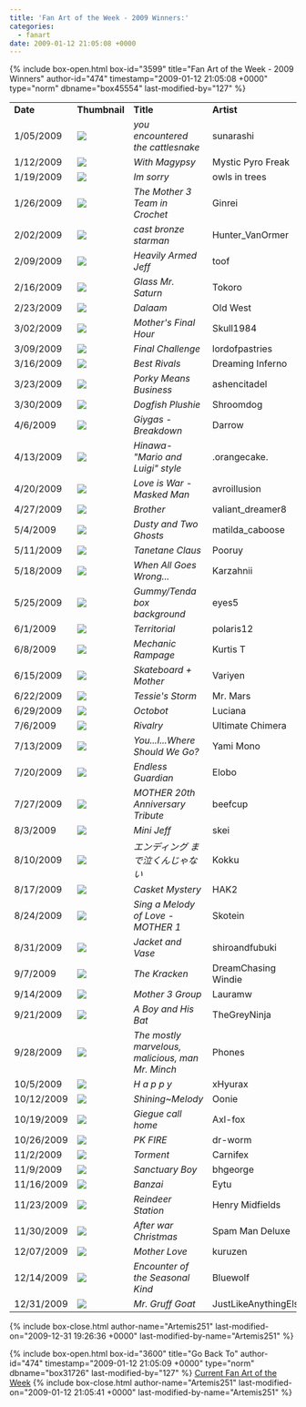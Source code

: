 ```yaml
---
title: 'Fan Art of the Week - 2009 Winners:'
categories:
  - fanart
date: 2009-01-12 21:05:08 +0000
---
```

{% include box-open.html box-id="3599" title="Fan Art of the Week - 2009 Winners" author-id="474" timestamp="2009-01-12 21:05:08 +0000" type="norm" dbname="box45554" last-modified-by="127" %}
<table border="0">

<tr>
<td width="80"><b>Date</b></td>
<td width="100"><b>Thumbnail</b></td>
<td width="200"><b>Title</b></td>
<td width="200"><b>Artist</b></td>
</tr>

<tr>
<td width="80">1/05/2009</td>
<td width="100"><a href="http://starmen.net/vote/vote.php?id=24641"><img src="http://files.fobby.net/0000/6154/combination%20of%20cattle%20snake%20pics.png.thumb.gif" border="0" /></a></td>
<td width="200"><i>you encountered the cattlesnake</i></td>
<td width="200">sunarashi</td>
</tr>

<tr>
<td width="80">1/12/2009</td>
<td width="100"><a href="http://starmen.net/vote/vote.php?id=24931"><img src="http://files.fobby.net/0000/6163/cmw-WithMagypsysmall.png.thumb.gif" border="0" /></a></td>
<td width="200"><i>With Magypsy</i></td>
<td width="200">Mystic Pyro Freak</td>
</tr>

<tr>
<td width="80">1/19/2009</td>
<td width="100"><a href="http://starmen.net/vote/vote.php?id=25120"><img src="http://files.fobby.net/0000/6220/imsorry%20copy.png.thumb.gif" border="0" /></a></td>
<td width="200"><i>Im sorry</i></td>
<td width="200">owls in trees</td>
</tr>

<tr>
<td width="80">1/26/2009</td>
<td width="100"><a href="http://starmen.net/vote/vote.php?id=25267"><img src="http://files.fobby.net/0000/62b3/Team.jpg.thumb.gif" border="0" /></a></td>
<td width="200"><i>The Mother 3 Team in Crochet</i></td>
<td width="200">Ginrei</td>
</tr>

<tr>
<td width="80">2/02/2009</td>
<td width="100"><a href="http://starmen.net/vote/vote.php?id=25382"><img src="http://files.fobby.net/0000/6326/starman2.JPG.thumb.gif" border="0" /></a></td>
<td width="200"><i>cast bronze starman</i></td>
<td width="200">Hunter_VanOrmer</td>
</tr>

<tr>
<td width="80">2/09/2009</td>
<td width="100"><a href="http://starmen.net/vote/vote.php?id=25440"><img src="http://files.fobby.net/0000/6360/Heavily-Armored-Jeff.jpg.thumb.gif" border="0" /></a></td>
<td width="200"><i>Heavily Armed Jeff</i></td>
<td width="200">toof</td>
</tr>

<tr>
<td width="80">2/16/2009</td>
<td width="100"><a href="http://starmen.net/vote/vote.php?id=25580"><img src="http://files.fobby.net/0000/63ec/Saturn%20Submission.JPG.thumb.gif" border="0" /></a></td>
<td width="200"><i>Glass Mr. Saturn</i></td>
<td width="200">Tokoro</td>
</tr>

<tr>
<td width="80">2/23/2009</td>
<td width="100"><a href="http://starmen.net/vote/vote.php?id=25654"><img src="http://files.fobby.net/0000/6436/mspaint_dalaam.PNG.thumb.gif" border="0" /></a></td>
<td width="200"><i>Dalaam</i></td>
<td width="200">Old West</td>
</tr>

<tr>
<td width="80">3/02/2009</td>
<td width="100"><a href="http://starmen.net/vote/vote.php?id=25721"><img src="http://files.fobby.net/0000/6479/Mother_FnlBtl.jpg.thumb.gif" border="0" /></a></td>
<td width="200"><i>Mother's Final Hour</i></td>
<td width="200">Skull1984</td>
</tr>

<tr>
<td width="80">3/09/2009</td>
<td width="100"><a href="http://starmen.net/vote/vote.php?id=25910"><img src="http://files.fobby.net/0000/6536/001.jpg.thumb.gif" border="0" /></a></td>
<td width="200"><i>Final Challenge</i></td>
<td width="200">lordofpastries</td>
</tr>

<tr>
<td width="80">3/16/2009</td>
<td width="100"><a href="http://starmen.net/vote/vote.php?id=26071"><img src="http://files.fobby.net/0000/65d7/THEUNIVERSEWILLDIEWITHOUTYOU5.jpg.thumb.gif" border="0" /></a></td>
<td width="200"><i>Best Rivals</i></td>
<td width="200">Dreaming Inferno</td>
</tr>

<tr>
<td width="80">3/23/2009</td>
<td width="100"><a href="http://starmen.net/vote/vote.php?id=26194"><img src="http://files.fobby.net/0000/6652/porkyresize.jpg.thumb.gif" border="0" /></a></td>
<td width="200"><i>Porky Means Business</i></td>
<td width="200">ashencitadel</td>
</tr>

<tr>
<td width="80">3/30/2009</td>
<td width="100"><a href="http://starmen.net/vote/vote.php?id=26210"><img src="http://files.fobby.net/0000/6662/dogfishplushie.png.thumb.gif" border="0" /></a></td>
<td width="200"><i>Dogfish Plushie</i></td>
<td width="200">Shroomdog</td>
</tr>

<tr>
<td width="80">4/6/2009</td>
<td width="100"><a href="http://starmen.net/vote/vote.php?id=26436"><img src="http://files.fobby.net/0000/6744/Giygas.jpg.thumb.gif" border="0" /></a></td>
<td width="200"><i>Giygas - Breakdown</i></td>
<td width="200">Darrow</td>
</tr>

<tr>
<td width="80">4/13/2009</td>
<td width="100"><a href="http://starmen.net/vote/vote.php?id=26447"><img src="http://files.fobby.net/0000/674f/hinawa_m%26l.png.thumb.gif" border="0" /></a></td>
<td width="200"><i>Hinawa- "Mario and Luigi" style</i></td>
<td width="200">.orangecake.</td>
</tr>

<tr>
<td width="80">4/20/2009</td>
<td width="100"><a href="http://starmen.net/vote/vote.php?id=26625"><img src="http://files.fobby.net/0000/6801/loveiswar.png.thumb.gif" border="0" /></a></td>
<td width="200"><i>Love is War - Masked Man</i></td>
<td width="200">avroillusion</td>
</tr>

<tr>
<td width="80">4/27/2009</td>
<td width="100"><a href="http://starmen.net/vote/vote.php?id=26754"><img src="http://files.fobby.net/0000/6882/Lucas_Claus.jpg.thumb.gif" border="0" /></a></td>
<td width="200"><i>Brother</i></td>
<td width="200">valiant_dreamer8</td>
</tr>

<tr>
<td width="80">5/4/2009</td>
<td width="100"><a href="http://starmen.net/vote/vote.php?id=26784"><img src="http://files.fobby.net/0000/68a0/M3___Dusty_and_Two_Ghosts_by_matilda_caboose.png.thumb.gif" border="0" /></a></td>
<td width="200"><i>Dusty and Two Ghosts</i></td>
<td width="200">matilda_caboose</td>
</tr>

<tr>
<td width="80">5/11/2009</td>
<td width="100"><a href="http://starmen.net/vote/vote.php?id=26962"><img src="http://files.fobby.net/0000/6952/ckausd.png.thumb.gif" border="0" /></a></td>
<td width="200"><i>Tanetane Claus</i></td>
<td width="200">Pooruy</td>
</tr>

<tr>
<td width="80">5/18/2009</td>
<td width="100"><a href="http://starmen.net/vote/vote.php?id=27001"><img src="http://files.fobby.net/0000/6979/End%20of%20the%20Century3.PNG.thumb.gif" border="0" /></a></td>
<td width="200"><i>When All Goes Wrong...</i></td>
<td width="200">Karzahnii</td>
</tr>

<tr>
<td width="80">5/25/2009</td>
<td width="100"><a href="http://starmen.net/vote/vote.php?id=27116"><img src="http://files.fobby.net/0000/69ec/Tendakraut.jpg.thumb.gif" border="0" /></a></td>
<td width="200"><i>Gummy/Tenda box background</i></td>
<td width="200">eyes5</td>
</tr>

<tr>
<td width="80">6/1/2009</td>
<td width="100"><a href="http://starmen.net/vote/vote.php?id=27243"><img src="http://files.fobby.net/0000/6a6b/territorial9.jpg.thumb.gif" border="0" /></a></td>
<td width="200"><i>Territorial</i></td>
<td width="200">polaris12</td>
</tr>

<tr>
<td width="80">6/8/2009</td>
<td width="100"><a href="http://starmen.net/vote/vote.php?id=27241"><img src="http://files.fobby.net/0000/6a69/Mecha%20Drago.jpg.thumb.gif" border="0" /></a></td>
<td width="200"><i>Mechanic Rampage</i></td>
<td width="200">Kurtis T</td>
</tr>

<tr>
<td width="80">6/15/2009</td>
<td width="100"><a href="http://starmen.net/vote/vote.php?id=27336"><img src="http://files.fobby.net/0000/6ac8/P2270079.JPG.thumb.gif" border="0" /></a></td>
<td width="200"><i>Skateboard + Mother</i></td>
<td width="200">Variyen</td>
</tr>

<tr>
<td width="80">6/22/2009</td>
<td width="100"><a href="http://starmen.net/vote/vote.php?id=27519"><img src="http://files.fobby.net/0000/6b7f/tessie%27s%20storm%20%282%29.jpg.thumb.gif" border="0" /></a></td>
<td width="200"><i>Tessie's Storm</i></td>
<td width="200">Mr. Mars</td>
</tr>

<tr>
<td width="80">6/29/2009</td>
<td width="100"><a href="http://starmen.net/vote/vote.php?id=27573"><img src="http://files.fobby.net/0000/6bb5/090625a.PNG.thumb.gif" border="0" /></a></td>
<td width="200"><i>Octobot</i></td>
<td width="200">Luciana</td>
</tr>

<tr>
<td width="80">7/6/2009</td>
<td width="100"><a href="http://starmen.net/vote/vote.php?id=27676"><img src="http://files.fobby.net/0000/6c1c/earthbounddevart.png.thumb.gif" border="0" /></a></td>
<td width="200"><i>Rivalry</i></td>
<td width="200">Ultimate Chimera</td>
</tr>

<tr>
<td width="80">7/13/2009</td>
<td width="100"><a href="http://starmen.net/vote/vote.php?id=27788"><img src="http://files.fobby.net/0000/6c8c/SOUNDSTONE%20MELODY%202.png.thumb.gif" border="0" /></a></td>
<td width="200"><i>You...I...Where Should We Go?</i></td>
<td width="200">Yami Mono</td>
</tr>

<tr>
<td width="80">7/20/2009</td>
<td width="100"><a href="http://starmen.net/vote/vote.php?id=27895"><img src="http://files.fobby.net/0000/6cf7/GuardianGeneral.jpg.thumb.gif" border="0" /></a></td>
<td width="200"><i>Endless Guardian</i></td>
<td width="200">Elobo</td>
</tr>

<tr>
<td width="80">7/27/2009</td>
<td width="100"><a href="http://starmen.net/vote/vote.php?id=27920"><img src="http://files.fobby.net/0000/6d10/mother20th.jpg.thumb.gif" border="0" /></a></td>
<td width="200"><i>MOTHER 20th Anniversary Tribute</i></td>
<td width="200">beefcup</td>
</tr>

<tr>
<td width="80">8/3/2009</td>
<td width="100"><a href="http://starmen.net/vote/vote.php?id=28114"><img src="http://files.fobby.net/0000/6dd2/da_jeff.jpg.thumb.gif" border="0" /></a></td>
<td width="200"><i>Mini Jeff</i></td>
<td width="200">skei</td>
</tr>

<tr>
<td width="80">8/10/2009</td>
<td width="100"><a href="http://starmen.net/vote/vote.php?id=28157"><img src="http://files.fobby.net/0000/6dfd/mother_final.jpg.thumb.gif" border="0" /></a></td>
<td width="200"><i>エンディング まで泣くんじゃない</i></td>
<td width="200">Kokku</td>
</tr>

<tr>
<td width="80">8/17/2009</td>
<td width="100"><a href="http://starmen.net/vote/vote.php?id=28315"><img src="http://files.fobby.net/0000/6e9b/mockup4.png.thumb.gif" border="0" /></a></td>
<td width="200"><i>Casket Mystery</i></td>
<td width="200">HAK2</td>
</tr>

<tr>
<td width="80">8/24/2009</td>
<td width="100"><a href="http://starmen.net/vote/vote.php?id=28446"><img src="http://files.fobby.net/0000/6f1e/final.png.thumb.gif" border="0" /></a></td>
<td width="200"><i>Sing a Melody of Love - MOTHER 1</i></td>
<td width="200">Skotein</td>
</tr>

<tr>
<td width="80">8/31/2009</td>
<td width="100"><a href="http://starmen.net/vote/vote.php?id=28519"><img src="http://files.fobby.net/0000/6f67/kumatorachrysanthemums1.png.thumb.gif" border="0" /></a></td>
<td width="200"><i>Jacket and Vase</i></td>
<td width="200">shiroandfubuki</td>
</tr>

<tr>
<td width="80">9/7/2009</td>
<td width="100"><a href="http://starmen.net/vote/vote.php?id=28544"><img src="http://files.fobby.net/0000/6f80/Kracken.png.thumb.gif" border="0" /></a></td>
<td width="200"><i>The Kracken</i></td>
<td width="200">DreamChasing Windie</td>
</tr>

<tr>
<td width="80">9/14/2009</td>
<td width="100"><a href="http://starmen.net/vote/vote.php?id=28653"><img src="http://files.fobby.net/0000/6fed/mother3b.jpg.thumb.gif" border="0" /></a></td>
<td width="200"><i>Mother 3 Group</i></td>
<td width="200">Lauramw</td>
</tr>

<tr>
<td width="80">9/21/2009</td>
<td width="100"><a href="http://starmen.net/vote/vote.php?id=28722"><img src="http://files.fobby.net/0000/7032/a%20boy%20and%20his%20bat%20-%20color.jpg.thumb.gif" border="0" /></a></td>
<td width="200"><i>A Boy and His Bat</i></td>
<td width="200">TheGreyNinja</td>
</tr>

<tr>
<td width="80">9/28/2009</td>
<td width="100"><a href="http://starmen.net/vote/vote.php?id=28790"><img src="http://files.fobby.net/0000/7076/tmmmalt2.png.thumb.gif" border="0" /></a></td>
<td width="200"><i>The mostly marvelous, malicious, man Mr. Minch</i></td>
<td width="200">Phones</td>
</tr>

<tr>
<td width="80">10/5/2009</td>
<td width="100"><a href="http://starmen.net/vote/vote.php?id=28885"><img src="http://files.fobby.net/0000/70d5/HAPPYpng.png.thumb.gif" border="0" /></a></td>
<td width="200"><i>H a p p y</i></td>
<td width="200">xHyurax</td>
</tr>

<tr>
<td width="80">10/12/2009</td>
<td width="100"><a href="http://starmen.net/vote/vote.php?id=29037"><img src="http://files.fobby.net/0000/716d/EB-SoundStone.jpg.thumb.gif" border="0" /></a></td>
<td width="200"><i>Shining~Melody</i></td>
<td width="200">Oonie</td>
</tr>

<tr>
<td width="80">10/19/2009</td>
<td width="100"><a href="http://starmen.net/vote/vote.php?id=29095"><img src="http://files.fobby.net/0000/71a7/et.png.thumb.gif" border="0" /></a></td>
<td width="200"><i>Giegue call home</i></td>
<td width="200">Axl-fox</td>
</tr>

<tr>
<td width="80">10/26/2009</td>
<td width="100"><a href="http://starmen.net/vote/vote.php?id=29132"><img src="http://files.fobby.net/0000/71cc/PK_FIRE_cylinderworm.jpg.thumb.gif" border="0" /></a></td>
<td width="200"><i>PK FIRE</i></td>
<td width="200">dr-worm</td>
</tr>

<tr>
<td width="80">11/2/2009</td>
<td width="100"><a href="http://starmen.net/vote/vote.php?id=29278"><img src="http://files.fobby.net/0000/725e/PokeyTorment.png.thumb.gif" border="0" /></a></td>
<td width="200"><i>Torment</i></td>
<td width="200">Carnifex</td>
</tr>

<tr>
<td width="80">11/9/2009</td>
<td width="100"><a href="http://starmen.net/vote/vote.php?id=29388"><img src="http://files.fobby.net/0000/72cc/ness1440.jpg.thumb.gif" border="0" /></a></td>
<td width="200"><i>Sanctuary Boy</i></td>
<td width="200">bhgeorge</td>
</tr>

<tr>
<td width="80">11/16/2009</td>
<td width="100"><a href="http://starmen.net/vote/vote.php?id=29428"><img src="http://files.fobby.net/0000/72f4/Poobanzai2.jpg.thumb.gif" border="0" /></a></td>
<td width="200"><i>Banzai</i></td>
<td width="200">Eytu</td>
</tr>

<tr>
<td width="80">11/23/2009</td>
<td width="100"><a href="http://starmen.net/vote/vote.php?id=17215"><img src="http://files.fobby.net/0000/433f/EB%20002.jpg.thumb.gif" border="0" /></a></td>
<td width="200"><i>Reindeer Station</i></td>
<td width="200">Henry Midfields</td>
</tr>

<tr>
<td width="80">11/30/2009</td>
<td width="100"><a href="http://starmen.net/vote/vote.php?id=16596"><img src="http://files.fobby.net/0000/40d4/TwosonChristmas.jpg.thumb.gif" border="0" /></a></td>
<td width="200"><i>After war Christmas</i></td>
<td width="200">Spam Man Deluxe</td>
</tr>

<tr>
<td width="80">12/07/2009</td>
<td width="100"><a href="http://starmen.net/vote/vote.php?id=22017"><img src="http://files.fobby.net/0000/5601/motherlovec.jpg.thumb.gif" border="0" /></a></td>
<td width="200"><i>Mother Love</i></td>
<td width="200">kuruzen</td>
</tr>

<tr>
<td width="80">12/14/2009</td>
<td width="100"><a href="http://starmen.net/vote/vote.php?id=19812"><img src="http://files.fobby.net/0000/4d64/scan0017%20copy.jpg.thumb.gif" border="0" /></a></td>
<td width="200"><i>Encounter of the Seasonal Kind</i></td>
<td width="200">Bluewolf</td>
</tr>

<tr>
<td width="80">12/31/2009</td>
<td width="100"><a href="http://starmen.net/vote/vote.php?id=19812"><img src="http://files.fobby.net/0000/7474/Mr__Gruff_Goat_by_JustLikeAnythingElse.jpg.thumb.gif" border="0" /></a></td>
<td width="200"><i>Mr. Gruff Goat</i></td>
<td width="200">JustLikeAnythingElse</td>
</tr>

</table>
{% include box-close.html author-name="Artemis251" last-modified-on="2009-12-31 19:26:36 +0000" last-modified-by-name="Artemis251" %}

{% include box-open.html box-id="3600" title="Go Back To" author-id="474" timestamp="2009-01-12 21:05:09 +0000" type="norm" dbname="box31726" last-modified-by="127" %}
<a href="http://starmen.net/fanart/fotw/">Current Fan Art of the Week</a>
{% include box-close.html author-name="Artemis251" last-modified-on="2009-01-12 21:05:41 +0000" last-modified-by-name="Artemis251" %}
